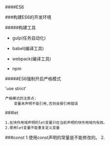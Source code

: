 ####ES6

###构建ES6的开发环境


#####构建工具

+ gulp(任务自动化)
- babel(编译工具)
* webpack(编译工具)
- npm





#####ES6强制开启严格模式

'use strict'

    严格模式的注意点:
        变量未声明不能引用,否则会报引用错误



###let 

    1.在块作用域声明的let变量只在当前声明的块作用域内有效。
    2.使用let变量不能重复定义变量
    
    
###const
    1.使用const声明的常量是不能修改的。
    2.